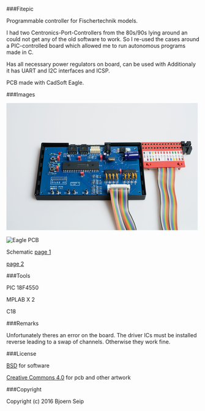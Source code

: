 
###Fitepic

Programmable controller for Fischertechnik models.

I had two Centronics-Port-Controllers from the 80s/90s lying around an could not get any of the old software to work. So I re-used the cases around a PIC-controlled board which allowed me to run autonomous programs made in C.

Has all necessary power regulators on board, can be used with Additionaly it has UART and I2C interfaces and ICSP.

PCB made with CadSoft Eagle.

###Images

![Eagle PCB](Images/500_fitepic-1.JPG)

![Eagle PCB](Images/fite-controller-1-main.brd.JPG)

Schematic [ page 1](Images/fite-controller-1-main.sch-1.png)

[ page 2](Images/fite-controller-1-main.sch-2.png)


###Tools

PIC 18F4550

MPLAB X 2

C18

###Remarks

Unfortunately theres an error on the board. The driver ICs must be installed reverse leading to a swap of channels. Otherwise they work fine.

###License

[BSD](LICENSE-BSD.txt) for software

[Creative Commons 4.0](LICENSE-CC.txt) for pcb and other artwork

###Copyright

Copyright (c) 2016 Bjoern Seip

